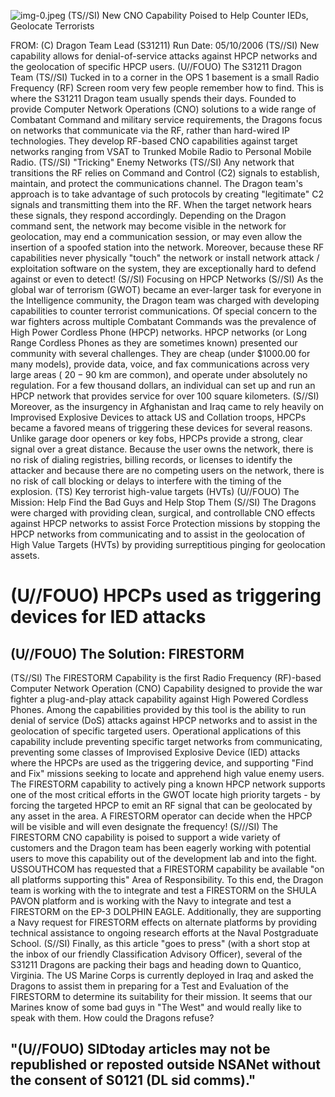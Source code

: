 ![img-0.jpeg](img-0.jpeg)
(TS//SI) New CNO Capability Poised to Help Counter IEDs, Geolocate Terrorists

FROM: (C)
Dragon Team Lead (S31211)
Run Date: 05/10/2006
(TS//SI) New capability allows for denial-of-service attacks against HPCP networks and the geolocation of specific HPCP users.
(U//FOUO) The S31211 Dragon Team
(TS//SI) Tucked in to a corner in the OPS 1 basement is a small Radio Frequency (RF) Screen room very few people remember how to find. This is where the S31211 Dragon team usually spends their days. Founded to provide Computer Network Operations (CNO) solutions to a wide range of Combatant Command and military service requirements, the Dragons focus on networks that communicate via the RF, rather than hard-wired IP technologies. They develop RF-based CNO capabilities against target networks ranging from VSAT to Trunked Mobile Radio to Personal Mobile Radio.
(TS//SI) "Tricking" Enemy Networks
(TS//SI) Any network that transitions the RF relies on Command and Control (C2) signals to establish, maintain, and protect the communications channel. The Dragon team's approach is to take advantage of such protocols by creating "legitimate" C2 signals and transmitting them into the RF. When the target network hears these signals, they respond accordingly. Depending on the Dragon command sent, the network may become visible in the network for geolocation, may end a communication session, or may even allow the insertion of a spoofed station into the network. Moreover, because these RF capabilities never physically "touch" the network or install network attack / exploitation software on the system, they are exceptionally hard to defend against or even to detect!
(S//SI) Focusing on HPCP Networks
(S//SI) As the global war of terrorism (GWOT) became an ever-larger task for everyone in the Intelligence community, the Dragon team was charged with developing capabilities to counter terrorist communications. Of special concern to the war fighters across multiple Combatant Commands was the prevalence of High Power Cordless Phone (HPCP) networks. HPCP networks (or Long Range Cordless Phones as they are sometimes known) presented our community with several challenges. They are cheap (under $\$ 1000.00$ for many models), provide data, voice, and fax communications across very large areas ( $20-90 \mathrm{~km}$ are common), and operate under absolutely no regulation. For a few thousand dollars, an individual can set up and run an HPCP network that provides service for over 100 square kilometers.
(S//SI) Moreover, as the insurgency in Afghanistan and Iraq came to rely heavily on Improvised Explosive Devices to attack US and Collation troops, HPCPs became a favored means of triggering these devices for several reasons. Unlike garage door openers or key fobs, HPCPs provide a strong, clear signal over a great distance. Because the user owns the network, there is no risk of dialing registries, billing records, or licenses to identify the attacker and because there are no competing users on the network, there is no risk of call blocking or delays to interfere with the timing of the explosion.
(TS) Key terrorist high-value targets (HVTs)
(U//FOUO) The Mission: Help Find the Bad Guys and Help Stop Them
(S//SI) The Dragons were charged with providing clean, surgical, and controllable CNO effects against HPCP networks to assist Force Protection missions by stopping the HPCP networks from communicating and to assist in the geolocation of High Value Targets (HVTs) by providing surreptitious pinging for geolocation assets.

# (U//FOUO) HPCPs used as triggering devices for IED attacks 

## (U//FOUO) The Solution: FIRESTORM

(TS//SI) The FIRESTORM Capability is the first Radio Frequency (RF)-based Computer Network Operation (CNO) Capability designed to provide the war fighter a plug-and-play attack capability against High Powered Cordless Phones. Among the capabilities provided by this tool is the ability to run denial of service (DoS) attacks against HPCP networks and to assist in the geolocation of specific targeted users. Operational applications of this capability include preventing specific target networks from communicating, preventing some classes of Improvised Explosive Device (IED) attacks where the HPCPs are used as the triggering device, and supporting "Find and Fix" missions seeking to locate and apprehend high value enemy users. The FIRESTORM capability to actively ping a known HPCP network supports one of the most critical efforts in the GWOT locate high priority targets - by forcing the targeted HPCP to emit an RF signal that can be geolocated by any asset in the area. A FIRESTORM operator can decide when the HPCP will be visible and will even designate the frequency!
(S///SI) The FIRESTORM CNO capability is poised to support a wide variety of customers and the Dragon team has been eagerly working with potential users to move this capability out of the development lab and into the fight. USSOUTHCOM has requested that a FIRESTORM capability be available "on all platforms supporting this" Area of Responsibility. To this end, the Dragon team is working with the to integrate and test a FIRESTORM on the SHULA PAVON platform and is working with the Navy to integrate and test a FIRESTORM on the EP-3 DOLPHIN EAGLE. Additionally, they are supporting a Navy request for FIRESTORM effects on alternate platforms by providing technical assistance to ongoing research efforts at the Naval Postgraduate School.
(S//SI) Finally, as this article "goes to press" (with a short stop at the inbox of our friendly Classification Advisory Officer), several of the S31211 Dragons are packing their bags and heading down to Quantico, Virginia. The US Marine Corps is currently deployed in Iraq and asked the Dragons to assist them in preparing for a Test and Evaluation of the FIRESTORM to determine its suitability for their mission. It seems that our Marines know of some bad guys in "The West" and would really like to speak with them. How could the Dragons refuse?

## "(U//FOUO) SIDtoday articles may not be republished or reposted outside NSANet without the consent of S0121 (DL sid comms)."

